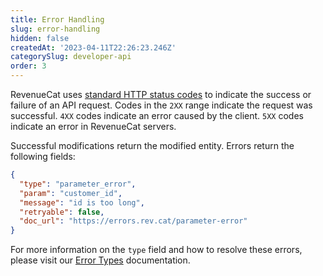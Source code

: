 ```yaml
---
title: Error Handling
slug: error-handling
hidden: false
createdAt: '2023-04-11T22:26:23.246Z'
categorySlug: developer-api
order: 3
---
```

RevenueCat uses [standard HTTP status codes](https://rcv2.readme.io/reference/error-codes) to indicate the success or failure of an API request. Codes in the `2XX` range indicate the request was successful. `4XX` codes indicate an error caused by the client. `5XX` codes indicate an error in RevenueCat servers.

Successful modifications return the modified entity. Errors return the following fields:

```json Sample error response
{
  "type": "parameter_error",
  "param": "customer_id",
  "message": "id is too long",
  "retryable": false,
  "doc_url": "https://errors.rev.cat/parameter-error"
}
```

For more information on the `type` field and how to resolve these errors, please visit our [Error Types](ref:error-types) documentation.